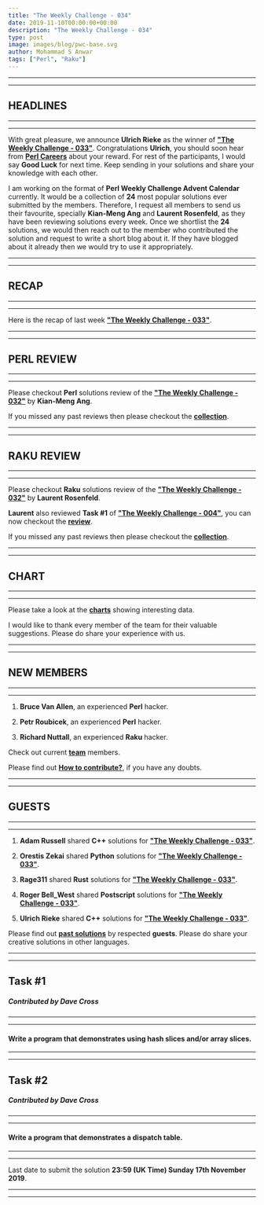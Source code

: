```yaml
---
title: "The Weekly Challenge - 034"
date: 2019-11-10T00:00:00+00:00
description: "The Weekly Challenge - 034"
type: post
image: images/blog/pwc-base.svg
author: Mohammad S Anwar
tags: ["Perl", "Raku"]
---
```

***
***

## HEADLINES

***
***

With great pleasure, we announce **Ulrich Rieke** as the winner of **["The Weekly Challenge - 033"](/blog/perl-weekly-challenge-033)**. Congratulations **Ulrich**, you should soon hear from **[Perl Careers](https://perl.careers/)** about your reward. For rest of the participants, I would say **Good Luck** for next time. Keep sending in your solutions and share your knowledge with each other.

I am working on the format of **Perl Weekly Challenge Advent Calendar** currently. It would be a collection of **24** most popular solutions ever submitted by the members. Therefore, I request all members to send us their favourite, specially **Kian-Meng Ang** and **Laurent Rosenfeld**, as they have been reviewing solutions every week. Once we shortlist the **24** solutions, we would then reach out to the member who contributed the solution and request to write a short blog about it. If they have blogged about it already then we would try to use it appropriately.

***
***

## RECAP

***
***

Here is the recap of last week **["The Weekly Challenge - 033"](/blog/recap-challenge-033)**.

***
***

## PERL REVIEW

***
***

Please checkout **Perl** solutions review of the **["The Weekly Challenge - 032"](/blog/review-challenge-032)** by **Kian-Meng Ang**.

If you missed any past reviews then please checkout the [**collection**](/p5-reviews).

***
***

## RAKU REVIEW

***
***

Please checkout **Raku** solutions review of the **["The Weekly Challenge - 032"](/blog/p6-review-challenge-032)** by **Laurent Rosenfeld**.

**Laurent** also reviewed **Task #1** of **["The Weekly Challenge - 004"](/blog/recap-challenge-004)**, you can now checkout the [**review**](/blog/p6-review-challenge-004).

If you missed any past reviews then please checkout the [**collection**](/p6-reviews).

***
***

## CHART

***
***

Please take a look at the [**charts**](/chart) showing interesting data.

I would like to thank every member of the team for their valuable suggestions. Please do share your experience with us.

***
***

## NEW MEMBERS

***
***

1) **Bruce Van Allen**, an experienced **Perl** hacker.

2) **Petr Roubicek**, an experienced **Perl** hacker.

3) **Richard Nuttall**, an experienced **Raku** hacker.

Check out current [**team**](/team) members.

Please find out [**How to contribute?**](/blog/how-to-contribute), if you have any doubts.

***
***

## GUESTS

***
***

1) **Adam Russell** shared **C++** solutions for **["The Weekly Challenge - 033"](https://github.com/manwar/perlweeklychallenge-club/tree/master/challenge-033/adam-russell/cxx)**.

2) **Orestis Zekai** shared **Python** solutions for **["The Weekly Challenge - 033"](https://github.com/manwar/perlweeklychallenge-club/tree/master/challenge-033/orestis-zekai/python)**.

3) **Rage311** shared **Rust** solutions for **["The Weekly Challenge - 033"](https://github.com/manwar/perlweeklychallenge-club/tree/master/challenge-033/rage311/rust)**.

4) **Roger Bell_West** shared **Postscript** solutions for **["The Weekly Challenge - 033"](https://github.com/manwar/perlweeklychallenge-club/blob/master/challenge-033/roger-bell-west/postscript/ch-2.ps)**.

5) **Ulrich Rieke** shared **C++** solutions for **["The Weekly Challenge - 033"](https://github.com/manwar/perlweeklychallenge-club/tree/master/challenge-033/ulrich-rieke/cpp)**.

Please find out [**past solutions**](/blog/guest-contribution) by respected **guests**. Please do share your creative solutions in other languages.

***
***

## Task #1
##### Contributed by Dave Cross

***
***

#### Write a program that demonstrates using hash slices and/or array slices.

***
***

## Task #2
##### Contributed by Dave Cross

***
***

#### Write a program that demonstrates a dispatch table.

***
***

Last date to submit the solution **23:59 (UK Time) Sunday 17th November 2019**.

***
***
